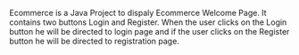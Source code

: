 Ecommerce is a Java Project to dispaly Ecommerce Welcome Page.
It contains two buttons Login and Register.
When the user clicks on the Login button he will be directed to login page and if the user clicks on the Register button he will be directed to registration page.
